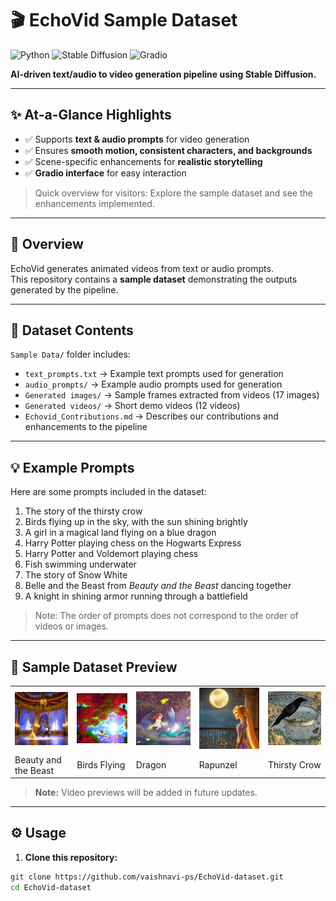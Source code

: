 # 🎬 EchoVid Sample Dataset

![Python](https://img.shields.io/badge/Python-3.11-blue) ![Stable Diffusion](https://img.shields.io/badge/Stable%20Diffusion-v2.1-orange) ![Gradio](https://img.shields.io/badge/Gradio-UI-lightgrey)

**AI-driven text/audio to video generation pipeline using Stable Diffusion.**

---

## ✨ At-a-Glance Highlights
- ✅ Supports **text & audio prompts** for video generation  
- ✅ Ensures **smooth motion, consistent characters, and backgrounds**  
- ✅ Scene-specific enhancements for **realistic storytelling**  
- ✅ **Gradio interface** for easy interaction

> Quick overview for visitors: Explore the sample dataset and see the enhancements implemented.

---

## 📝 Overview

EchoVid generates animated videos from text or audio prompts.  
This repository contains a **sample dataset** demonstrating the outputs generated by the pipeline.  

---

## 📂 Dataset Contents

`Sample Data/` folder includes:

- `text_prompts.txt` → Example text prompts used for generation  
- `audio_prompts/` → Example audio prompts used for generation  
- `Generated images/` → Sample frames extracted from videos (17 images)  
- `Generated videos/` → Short demo videos (12 videos)
- `Echovid_Contributions.md` → Describes our contributions and enhancements to the pipeline  

---

## 💡 Example Prompts

Here are some prompts included in the dataset:

1. The story of the thirsty crow  
2. Birds flying up in the sky, with the sun shining brightly  
3. A girl in a magical land flying on a blue dragon  
4. Harry Potter playing chess on the Hogwarts Express  
5. Harry Potter and Voldemort playing chess  
6. Fish swimming underwater  
7. The story of Snow White  
8. Belle and the Beast from *Beauty and the Beast* dancing together  
9. A knight in shining armor running through a battlefield  

> Note: The order of prompts does not correspond to the order of videos or images.

---

## 📸 Sample Dataset Preview

<table>
  <tr>
    <td><img src="Preview/beauty%20and%20the%20besat.png" width="200" /></td>
    <td><img src="Preview/birds%20flying%20(2).png" width="200" /></td>
    <td><img src="Preview/dragon%20img.png" width="200" /></td>
    <td><img src="Preview/rapunzel.png" width="200" /></td>
    <td><img src="Preview/thirsty%20crow.png" width="200" /></td>
  </tr>
  <tr>
    <td>Beauty and the Beast</td>
    <td>Birds Flying</td>
    <td>Dragon</td>
    <td>Rapunzel</td>
    <td>Thirsty Crow</td>
  </tr>
</table>

> **Note:** Video previews will be added in future updates.

---

## ⚙️ Usage

1. **Clone this repository:**
```bash
git clone https://github.com/vaishnavi-ps/EchoVid-dataset.git
cd EchoVid-dataset
